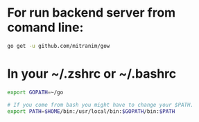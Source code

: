 # For run backend server from comand line:

```bash
go get -u github.com/mitranim/gow
```

# In your ~/.zshrc or ~/.bashrc

```bash
export GOPATH=~/go

# If you come from bash you might have to change your $PATH.
export PATH=$HOME/bin:/usr/local/bin:$GOPATH/bin:$PATH
```